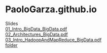 # PaoloGarza.github.io
Slides\
[01_Intro_BigData_BigData.pdf](https://paologarza.github.io/01_Intro_BigData_BigData.pdf) \
[02_Architectures_BigData.pdf](https://paologarza.github.io/02_Architectures_BigData.pdf) \
[03_Intro_HadoopAndMapReduce_BigData.pdf](https://paologarza.github.io/03_Intro_HadoopAndMapReduce_BigData.pdf) \
[folder](https://paologarza.github.io/slides)

